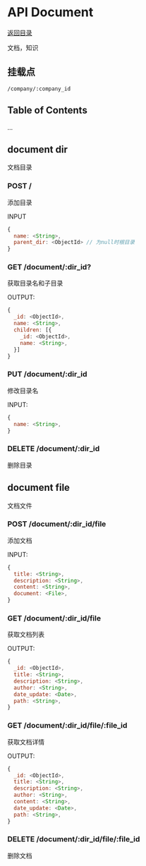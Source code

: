 # API Document

[返回目录](index.md)

文档，知识

## 挂载点

```
/company/:company_id
```

## Table of Contents

...

## document dir

文档目录

### POST /

添加目录

INPUT

```javascript
{
  name: <String>,
  parent_dir: <ObjectId> // 为null时根目录
}
```

### GET /document/:dir_id?

获取目录名和子目录

OUTPUT:
```javascript
{
  _id: <ObjectId>,
  name: <String>,
  children: [{
    _id: <ObjectId>,
    name: <String>,
  }]
}
```

### PUT /document/:dir_id

修改目录名

INPUT:
```javascript
{
  name: <String>,
}
```

### DELETE /document/:dir_id

删除目录

## document file

文档文件

### POST /document/:dir_id/file

添加文档

INPUT:
```javascript
{
  title: <String>,
  description: <String>,
  content: <String>,
  document: <File>,
}
```

### GET /document/:dir_id/file

获取文档列表

OUTPUT:
```javascript
{
  _id: <ObjectId>,
  title: <String>,
  description: <String>,
  author: <String>,
  date_update: <Date>,
  path: <String>,
}
```

### GET /document/:dir_id/file/:file_id

获取文档详情

OUTPUT:
```javascript
{
  _id: <ObjectId>,
  title: <String>,
  description: <String>,
  author: <String>,
  content: <String>,
  date_update: <Date>,
  path: <String>,
}
```

### DELETE /document/:dir_id/file/:file_id

删除文档

